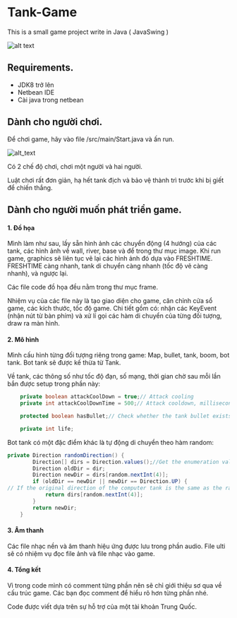 # Tank-Game

This is a small game project write in Java ( JavaSwing )

![alt text](https://github.com/dodoproptit99/Tank-Game/blob/master/intro.png)

## Requirements.

* JDK8 trở lên
* Netbean IDE
* Cài java trong netbean

## Dành cho người chơi.

Để chơi game, hãy vào file /src/main/Start.java và ấn run. 

![alt_text](https://github.com/dodoproptit99/Tank-Game/blob/master/image/Screenshot%20from%202019-05-07%2021-20-00.png)

Có 2 chế độ chơi, chơi một người và hai người.

Luật chơi rất đơn giản, hạ hết tank địch và bảo vệ thành trì trước khi bị giết để chiến thắng.

## Dành cho người muốn phát triển game.

#### 1. Đồ họa

Mình làm như sau, lấy sẵn hình ảnh các chuyển động (4 hướng) của các tank, các hình ảnh về wall, river, base và để trong thư mục image. Khi run game, graphics sẽ liên tục vẽ lại các hình ảnh đó dựa vào FRESHTIME. FRESHTIME càng nhanh, tank di chuyển càng nhanh (tốc độ vẽ càng nhanh), và ngược lại.

Các file code đồ họa đều nằm trong thư mục frame. 

Nhiệm vụ của các file này là tạo giao diện cho game, căn chỉnh cửa sổ game, các kích thước, tốc độ game. Chi tiết gồm có: nhận các KeyEvent (nhận nút từ bàn phím) và xử lí gọi các hàm di chuyển của từng đối tượng, draw ra màn hình. 

#### 2. Mô hình

Mình cấu hình từng đối tượng riêng trong game: Map, bullet, tank, boom, bot tank. Bot tank sẽ được kế thừa từ Tank.

Về tank, các thông số như tốc độ đạn, số mạng, thời gian chờ sau mỗi lần bắn được setup trong phần này:

``` java
	private boolean attackCoolDown = true;// Attack cooling
	private int attackCoolDownTime = 500;// Attack cooldown, milliseconds

	protected boolean hasBullet;// Check whether the tank bullet exists and cannot continue to fire bullets when it exists.

	private int life;
```
Bot tank có một đặc điểm khác là tự động di chuyển theo hàm random:

``` java
private Direction randomDirection() {
		Direction[] dirs = Direction.values();//Get the enumeration value of the direction
		Direction oldDir = dir;
		Direction newDir = dirs[random.nextInt(4)];
		if (oldDir == newDir || newDir == Direction.UP) {
// If the original direction of the computer tank is the same as the random direction, or if the new direction of the computer tank is up, then re-randomly redirect the direction.
			return dirs[random.nextInt(4)];
		}
		return newDir;
	}
  ```
  
  #### 3. Âm thanh
  
  Các file nhạc nền và âm thanh hiệu ứng được lưu trong phần audio. File ulti sẽ có nhiệm vụ đọc file ảnh và file nhạc vào game. 
  
  #### 4. Tổng kết
  
  Vì trong code mình có comment từng phần nên sẽ chỉ giới thiệu sơ qua về cấu trúc game. Các bạn đọc comment để hiểu rõ hơn từng phần nhé. 
  
Code được viết dựa trên sự hỗ trợ của một tài khoản Trung Quốc.
